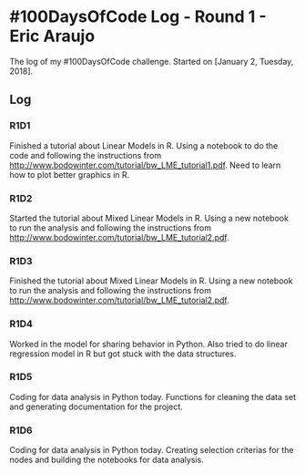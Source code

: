 # #100DaysOfCode Log - Round 1 - Eric Araujo

The log of my #100DaysOfCode challenge. Started on [January 2, Tuesday, 2018].

## Log

### R1D1 
Finished a tutorial about Linear Models in R. Using a notebook to do the code and following the instructions from http://www.bodowinter.com/tutorial/bw_LME_tutorial1.pdf. Need to learn how to plot better graphics in R.

### R1D2
Started the tutorial about Mixed Linear Models in R. Using a new notebook to run the analysis and following the instructions from http://www.bodowinter.com/tutorial/bw_LME_tutorial2.pdf. 

### R1D3
Finished the tutorial about Mixed Linear Models in R. Using a new notebook to run the analysis and following the instructions from http://www.bodowinter.com/tutorial/bw_LME_tutorial2.pdf. 

### R1D4
Worked in the model for sharing behavior in Python. Also tried to do linear regression model in R but got stuck with the data structures. 

### R1D5
Coding for data analysis in Python today. Functions for cleaning the data set and generating documentation for the project.

### R1D6
Coding for data analysis in Python today. Creating selection criterias for the nodes and building the notebooks for data analysis. 